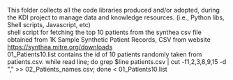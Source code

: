 This folder collects all the code libraries produced and/or adopted, during the KDI project to manage data and knowledge resources.
(i.e., Python libs, Shell scripts, Javascript, etc)
</br>shell script for fetching the top 10 patients from the synthea csv file obtained from 1K Sample Synthetic Patient Records, CSV from website </br>https://synthea.mitre.org/downloads
</br>01_Patients10.list contains the id of 10 patients randomly taken from patients.csv.
while read line; do grep $line patients.csv | cut -f1,2,3,8,9,15 -d "," >> 02_Patients_names.csv; done < 01_Patients10.list 
